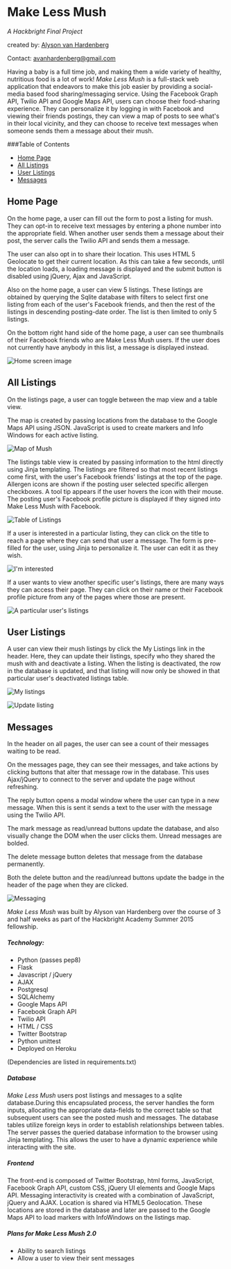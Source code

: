 Make Less Mush
===========

*A Hackbright Final Project*

created by: [Alyson van Hardenberg](https://www.linkedin.com/in/akvanhar)

Contact: avanhardenberg@gmail.com

Having a baby is a full time job, and making them a wide variety of healthy, nutritious food is a lot of work! *Make Less Mush* is a full-stack web application that endeavors to make this job easier by providing a social-media based food sharing/messaging service. Using the Facebook Graph API, Twilio API and Google Maps API, users can choose their food-sharing experience. They can personalize it by logging in with Facebook and viewing their friends postings, they can view a map of posts to see what's in their local vicinity, and they can choose to receive text messages when someone sends them a message about their mush.

###Table of Contents
* [Home Page](#homepage)
* [All Listings](#listings)
* [User Listings](#userlistings)
* [Messages](#messages)


## <a name="homepage"></a>Home Page

On the home page, a user can fill out the form to post a listing for mush.  They can opt-in to receive text messages by entering a phone number into the appropriate field. When another user sends them a message about their post, the server calls the Twilio API and sends them a message.

The user can also opt in to share their location. This uses HTML 5 Geolocate to get their current location. As this can take a few seconds, until the location loads, a loading message is displayed and the submit button is disabled using jQuery, Ajax and JavaScript.

Also on the home page, a user can view 5 listings. These listings are obtained by querying the Sqlite database with filters to select first one listing from each of the user's Facebook friends, and then the rest of the listings in descending posting-date order. The list is then limited to only 5 listings.

On the bottom right hand side of the home page, a user can see thumbnails of their Facebook friends who are Make Less Mush users. If the user does not currently have anybody in this list, a message is displayed instead.

![Home screen image](https://raw.githubusercontent.com/akvanhar/MakeLessMush/master/static/images/home.jpg)


## <a name="listings"></a>All Listings

On the listings page, a user can toggle between the map view and a table view.  

The map is created by passing locations from the database to the Google Maps API using JSON.  JavaScript is used to create markers and Info Windows for each active listing.

![Map of Mush](https://raw.githubusercontent.com/akvanhar/HB-FinalProject/master/static/images/map.jpg)

The listings table view is created by passing information to the html directly using Jinja templating. The listings are filtered so that most recent listings come first, with the user's Facebook friends' listings at the top of the page. Allergen icons are shown if the posting user selected specific allergen checkboxes.  A tool tip appears if the user hovers the icon with their mouse.  The posting user's Facebook profile picture is displayed if they signed into Make Less Mush with Facebook.

![Table of Listings](https://raw.githubusercontent.com/akvanhar/HB-FinalProject/master/static/images/table.jpg)

If a user is interested in a particular listing, they can click on the title to reach a page where they can send that user a message. The form is pre-filled for the user, using Jinja to personalize it. The user can edit it as they wish.

![I'm interested](https://raw.githubusercontent.com/akvanhar/HB-FinalProject/master/static/images/iminterested.jpg)

If a user wants to view another specific user's listings, there are many ways they can access their page. They can click on their name or their Facebook profile picture from any of the pages where those are present.

![A particular user's listings](https://raw.githubusercontent.com/akvanhar/HB-FinalProject/master/static/images/userlistings.jpg)


## <a name="userlistings"></a>User Listings

A user can view their mush listings by click the My Listings link in the header. Here, they can update their listings, specify who they shared the mush with and deactivate a listing. When the listing is deactivated, the row in the database is updated, and that listing will now only be showed in that particular user's deactivated listings table.

![My listings](https://raw.githubusercontent.com/akvanhar/HB-FinalProject/master/static/images/mylistings.jpg)

![Update listing](https://raw.githubusercontent.com/akvanhar/HB-FinalProject/master/static/images/updatelisting.jpg)


## <a name="messages"></a>Messages

In the header on all pages, the user can see a count of their messages waiting to be read.

On the messages page, they can see their messages, and take actions by clicking buttons that alter that message row in the database.  This uses Ajax/jQuery to connect to the server and update the page without refreshing.

The reply button opens a modal window where the user can type in a new message. When this is sent it sends a text to the user with the message using the Twilio API.

The mark message as read/unread buttons update the database, and also visually change the DOM when the user clicks them. Unread messages are bolded.

The delete message button deletes that message from the database permanently. 

Both the delete button and the read/unread buttons update the badge in the header of the page when they are clicked.

![Messaging](https://raw.githubusercontent.com/akvanhar/HB-FinalProject/master/static/images/messages.jpg)

*Make Less Mush* was built by Alyson van Hardenberg over the course of 3 and half weeks as part of the Hackbright Academy Summer 2015 fellowship.

##### Technology:
- Python (passes pep8)
- Flask
- Javascript / jQuery
- AJAX
- Postgresql
- SQLAlchemy
- Google Maps API
- Facebook Graph API
- Twilio API
- HTML / CSS
- Twitter Bootstrap
- Python unittest
- Deployed on Heroku

(Dependencies are listed in requirements.txt)

##### Database
*Make Less Mush* users post listings and messages to a sqlite database.During this encapsulated process, the server handles the form inputs, allocating the appropriate data-fields to the correct table so that subsequent users can see the posted mush and messages.
The database tables utilize foreign keys in order to establish relationships between tables.
The server passes the queried database information to the browser using Jinja templating. This allows the user to have a dynamic experience while interacting with the site.

##### Frontend

The front-end is composed of Twitter Bootstrap, html forms, JavaScript, Facebook Graph API, custom CSS, jQuery UI elements and Google Maps API. 
Messaging interactivity is created with a combination of JavaScript, jQuery and AJAX.
Location is shared via HTML5 Geolocation. These locations are stored in the database and later are passed to the Google Maps API to load markers with InfoWindows on the listings map.

##### Plans for Make Less Mush 2.0

* Ability to search listings
* Allow a user to view their sent messages
